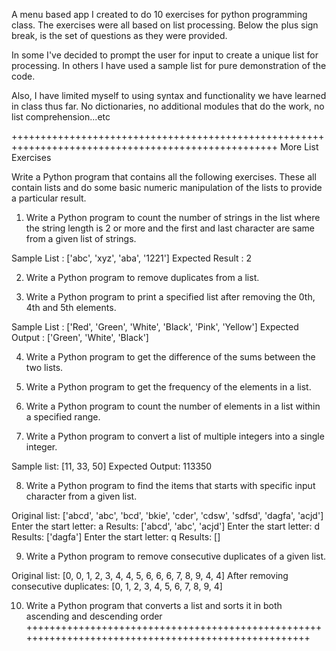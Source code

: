 A menu based app I created to do 10 exercises for python programming class. 
The exercises were all based on list processing.
Below the plus sign break, is the set of questions as they were provided.

In some I've decided to prompt the user for input to create a unique list for processing.
In others I have used a sample list for pure demonstration of the code.

Also, I have limited myself to using syntax and functionality we have learned in class thus far.
No dictionaries, no additional modules that do the work, no list comprehension...etc

++++++++++++++++++++++++++++++++++++++++++++++++++++++++++++++++++++++++++++++++++++++++++++++++++++
More List Exercises

Write a Python program that contains all the following exercises. These all contain lists and do
some basic numeric manipulation of the lists to provide a particular result.

1. Write a Python program to count the number of strings in the list where the string length is 2 or
more and the first and last character are same from a given list of strings.

Sample List : ['abc', 'xyz', 'aba', '1221'] Expected Result : 2

2. Write a Python program to remove duplicates from a list.

3. Write a Python program to print a specified list after removing the 0th, 4th and 5th elements.

Sample List : ['Red', 'Green', 'White', 'Black', 'Pink', 'Yellow']
Expected Output : ['Green', 'White', 'Black']

4. Write a Python program to get the difference of the sums between the two lists.

5. Write a Python program to get the frequency of the elements in a list.

6. Write a Python program to count the number of elements in a list within a specified range.

7. Write a Python program to convert a list of multiple integers into a single integer.

Sample list: [11, 33, 50] Expected Output: 113350

8. Write a Python program to find the items that starts with specific input character from a given
list.

Original list: ['abcd', 'abc', 'bcd', 'bkie', 'cder', 'cdsw', 'sdfsd', 'dagfa', 'acjd']
Enter the start letter: a Results: ['abcd', 'abc', 'acjd']
Enter the start letter: d Results: ['dagfa']
Enter the start letter: q Results: []

9. Write a Python program to remove consecutive duplicates of a given list.

Original list: [0, 0, 1, 2, 3, 4, 4, 5, 6, 6, 6, 7, 8, 9, 4, 4]
After removing consecutive duplicates: [0, 1, 2, 3, 4, 5, 6, 7, 8, 9, 4]

10. Write a Python program that converts a list and sorts it in both ascending and descending order
++++++++++++++++++++++++++++++++++++++++++++++++++++++++++++++++++++++++++++++++++++++++++++++++++++
